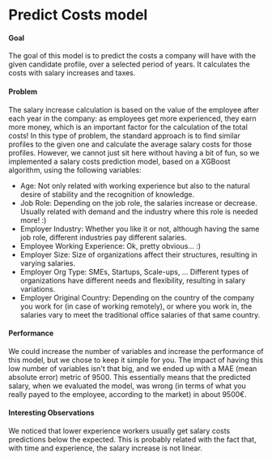 # Predict Costs model
#### Goal
The goal of this model is to predict the costs a company will have with the given candidate profile, over a selected period of years. 
It calculates the costs with salary increases and taxes.

#### Problem
The salary increase calculation is based on the value of the employee after each year in the company: as employees get more experienced, they earn more money, which is an important factor for the calculation of the total costs! 
In this type of problem, the standard approach is to find similar profiles to the given one and calculate the average salary costs for those profiles.
However, we cannot just sit here without having a bit of fun, so we implemented a salary costs prediction model, based on a XGBoost algorithm, using the following variables:
- Age: Not only related with working experience but also to the natural desire of stability and the recognition of knowledge.
- Job Role: Depending on the job role, the salaries increase or decrease. Usually related with demand and the industry where this role is needed more! :)
- Employer Industry: Whether you like it or not, although having the same job role, different industries pay different salaries.
- Employee Working Experience: Ok, pretty obvious... :)
- Employer Size: Size of organizations affect their structures, resulting in varying salaries.
- Employer Org Type: SMEs, Startups, Scale-ups, ... Different types of organizations have different needs and flexibility, resulting in salary variations.
- Employer Original Country: Depending on the country of the company you work for (in case of working remotely), or where you work in, the salaries vary to meet the traditional office salaries of that same country.

#### Performance
We could increase the number of variables and increase the performance of this model, but we chose to keep it simple for you. 
The impact of having this low number of variables isn't that big, and we ended up with a MAE (mean absolute error) metric of 9500. 
This essentially means that the predicted salary, when we evaluated the model, was wrong (in terms of what you really payed to the employee, according to the market) in about 9500€. 

#### Interesting Observations
We noticed that lower experience workers usually get salary costs predictions below the expected. 
This is probably related with the fact that, with time and experience, the salary increase is not linear.
